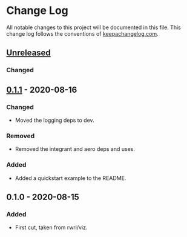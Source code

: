 # Change Log
All notable changes to this project will be documented in this file.
This change log follows the conventions of [keepachangelog.com](http://keepachangelog.com/).

## [Unreleased]
### Changed

## [0.1.1] - 2020-08-16
### Changed
- Moved the logging deps to dev.

### Removed
- Removed the integrant and aero deps and uses.

### Added
- Added a quickstart example to the README.

## 0.1.0 - 2020-08-15
### Added
- First cut, taken from rwri/viz.

[Unreleased]: https://github.com/bombaywalla/vozi/compare/v0.1.1...HEAD
[0.1.1]: https://github.com/bombaywalla/vozi/compare/v0.1.0...v0.1.1
[0.1.0]: https://github.com/bombaywalla/vozi/releases/tag/v0.1.0
